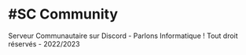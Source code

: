 # #SC Community
Serveur Communautaire sur Discord - Parlons Informatique !
Tout droit réservés - 2022/2023
